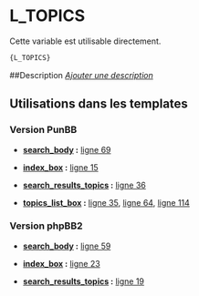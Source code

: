 # L_TOPICS


Cette variable est utilisable directement.

```html
{L_TOPICS}
```

##Description
[*Ajouter une description*](https://fa-tvars.appspot.com/var/L_TOPICS)

## Utilisations dans les templates

### Version PunBB

* __[search_body](../tpl/var/punbb/search_body.md#readme) :__ [ligne 69](../tpl/src/punbb/search_body.tpl#L69)

* __[index_box](../tpl/var/punbb/index_box.md#readme) :__ [ligne 15](../tpl/src/punbb/index_box.tpl#L15)

* __[search_results_topics](../tpl/var/punbb/search_results_topics.md#readme) :__ [ligne 36](../tpl/src/punbb/search_results_topics.tpl#L36)

* __[topics_list_box](../tpl/var/punbb/topics_list_box.md#readme) :__ [ligne 35](../tpl/src/punbb/topics_list_box.tpl#L35), [ligne 64](../tpl/src/punbb/topics_list_box.tpl#L64), [ligne 114](../tpl/src/punbb/topics_list_box.tpl#L114)

### Version phpBB2

* __[search_body](../tpl/var/subsilver/search_body.md#readme) :__ [ligne 59](../tpl/src/subsilver/search_body.tpl#L59)

* __[index_box](../tpl/var/subsilver/index_box.md#readme) :__ [ligne 23](../tpl/src/subsilver/index_box.tpl#L23)

* __[search_results_topics](../tpl/var/subsilver/search_results_topics.md#readme) :__ [ligne 19](../tpl/src/subsilver/search_results_topics.tpl#L19)